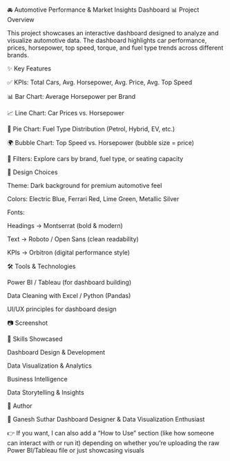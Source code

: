 🚘 Automotive Performance & Market Insights Dashboard
📊 Project Overview

This project showcases an interactive dashboard designed to analyze and visualize automotive data.
The dashboard highlights car performance, prices, horsepower, top speed, torque, and fuel type trends across different brands.

✨ Key Features

✅ KPIs: Total Cars, Avg. Horsepower, Avg. Price, Avg. Top Speed

📊 Bar Chart: Average Horsepower per Brand

📈 Line Chart: Car Prices vs. Horsepower

🥧 Pie Chart: Fuel Type Distribution (Petrol, Hybrid, EV, etc.)

🌍 Bubble Chart: Top Speed vs. Horsepower (bubble size = price)

🔎 Filters: Explore cars by brand, fuel type, or seating capacity

🎨 Design Choices

Theme: Dark background for premium automotive feel

Colors: Electric Blue, Ferrari Red, Lime Green, Metallic Silver

Fonts:

Headings → Montserrat (bold & modern)

Text → Roboto / Open Sans (clean readability)

KPIs → Orbitron (digital performance style)

🛠️ Tools & Technologies

Power BI / Tableau (for dashboard building)

Data Cleaning with Excel / Python (Pandas)

UI/UX principles for dashboard design

📷 Screenshot

🚀 Skills Showcased

Dashboard Design & Development

Data Visualization & Analytics

Business Intelligence

Data Storytelling & Insights

📌 Author

👤 Ganesh Suthar
Dashboard Designer & Data Visualization Enthusiast

👉 If you want, I can also add a “How to Use” section (like how someone can interact with or run it) depending on whether you’re uploading the raw Power BI/Tableau file or just showcasing visuals
